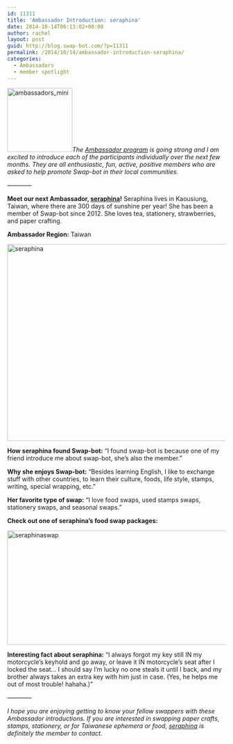 ```yaml
---
id: 11311
title: 'Ambassador Introduction: seraphina'
date: 2014-10-14T06:13:02+00:00
author: rachel
layout: post
guid: http://blog.swap-bot.com/?p=11311
permalink: /2014/10/14/ambassador-introduction-seraphina/
categories:
  - Ambassadors
  - member spotlight
---
```

[<img src="http://blog.swap-bot.com/wp-content/uploads/2014/07/ambassadors_mini.jpg" alt="ambassadors_mini" width="150" height="147" class="alignright size-full wp-image-11173" />](http://blog.swap-bot.com/wp-content/uploads/2014/07/ambassadors_mini.jpg)_The [Ambassador program](http://blog.swap-bot.com/2014/06/09/introducing-our-new-swap-bot-ambassadors/) is going strong and I am excited to introduce each of the participants individually over the next few months. They are all enthusiastic, fun, active, positive members who are asked to help promote Swap-bot in their local communities._

&#8212;&#8212;&#8212;&#8212;

**Meet our next Ambassador, [seraphina](http://www.swap-bot.com/user:seraphina)!** Seraphina lives in Kaousiung, Taiwan, where there are 300 days of sunshine per year! She has been a member of Swap-bot since 2012. She loves tea, stationery, strawberries, and paper crafting. 

**Ambassador Region:** Taiwan

<img src="http://blog.swap-bot.com/wp-content/uploads/2014/10/seraphina.jpg" alt="seraphina" width="600" height="453" class="alignnone size-full wp-image-11335" />

**How seraphina found Swap-bot:** &#8220;I found swap-bot is because one of my friend introduce me about swap-bot, she’s also the member.&#8221;

**Why she enjoys Swap-bot:** &#8220;Besides learning English, I like to exchange stuff with other countries, to learn their culture, foods, life style, stamps, writing, special wrapping, etc.&#8221;

**Her favorite type of swap:** &#8220;I love food swaps, used stamps swaps, stationery swaps, and seasonal swaps.&#8221; 

**Check out one of seraphina&#8217;s food swap packages:** 

<img src="http://blog.swap-bot.com/wp-content/uploads/2014/10/seraphinaswap.jpg" alt="seraphinaswap" width="600" height="263" class="alignnone size-full wp-image-11336" />

**Interesting fact about seraphina:** &#8220;I always forgot my key still IN my motorcycle’s keyhold and go away, or leave it IN motorcycle’s seat after I locked the seat&#8230; I should say I’m lucky no one steals it until I back, and my brother always takes an extra key with him just in case. (Yes, he helps me out of most trouble! hahaha.)&#8221; 

&#8212;&#8212;&#8212;&#8212;

_I hope you are enjoying getting to know your fellow swappers with these Ambassador introductions. If you are interested in swapping paper crafts, stamps, stationery, or for Taiwanese ephemera or food, [seraphina](http://www.swap-bot.com/user:seraphina) is definitely the member to contact._